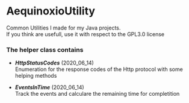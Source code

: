 # AequinoxioUtility
Common Utilities I made for my Java projects.  
If you think are usefull, use it with respect to the GPL3.0 license

### The helper class contains
* ***HttpStatusCodes*** (2020_06_14)  
  Enumeration for the response codes of the Http protocol with some helping methods
  
* ***EventsInTime*** (2020_06_14)  
  Track the events and calculare the remaining time for completition
  